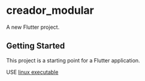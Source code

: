 # creador_modular

A new Flutter project.

## Getting Started

This project is a starting point for a Flutter application.

USE
[linux executable](https://github.com/jacd007/ModularCreator/blob/main/ModularCreator.zip)
